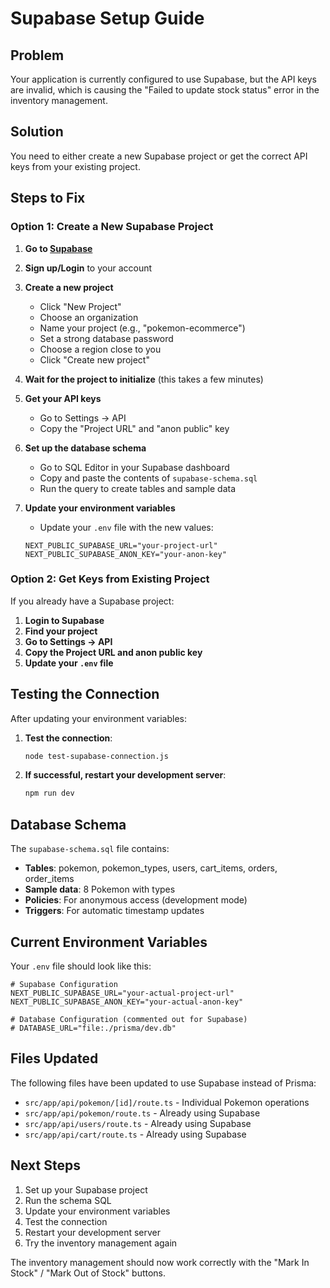 # Supabase Setup Guide

## Problem
Your application is currently configured to use Supabase, but the API keys are invalid, which is causing the "Failed to update stock status" error in the inventory management.

## Solution
You need to either create a new Supabase project or get the correct API keys from your existing project.

## Steps to Fix

### Option 1: Create a New Supabase Project

1. **Go to [Supabase](https://supabase.com)**
2. **Sign up/Login** to your account
3. **Create a new project**
   - Click "New Project"
   - Choose an organization
   - Name your project (e.g., "pokemon-ecommerce")
   - Set a strong database password
   - Choose a region close to you
   - Click "Create new project"

4. **Wait for the project to initialize** (this takes a few minutes)

5. **Get your API keys**
   - Go to Settings → API
   - Copy the "Project URL" and "anon public" key

6. **Set up the database schema**
   - Go to SQL Editor in your Supabase dashboard
   - Copy and paste the contents of `supabase-schema.sql`
   - Run the query to create tables and sample data

7. **Update your environment variables**
   - Update your `.env` file with the new values:
   ```
   NEXT_PUBLIC_SUPABASE_URL="your-project-url"
   NEXT_PUBLIC_SUPABASE_ANON_KEY="your-anon-key"
   ```

### Option 2: Get Keys from Existing Project

If you already have a Supabase project:

1. **Login to Supabase**
2. **Find your project**
3. **Go to Settings → API**
4. **Copy the Project URL and anon public key**
5. **Update your `.env` file**

## Testing the Connection

After updating your environment variables:

1. **Test the connection**:
   ```bash
   node test-supabase-connection.js
   ```

2. **If successful, restart your development server**:
   ```bash
   npm run dev
   ```

## Database Schema

The `supabase-schema.sql` file contains:
- **Tables**: pokemon, pokemon_types, users, cart_items, orders, order_items
- **Sample data**: 8 Pokemon with types
- **Policies**: For anonymous access (development mode)
- **Triggers**: For automatic timestamp updates

## Current Environment Variables

Your `.env` file should look like this:
```
# Supabase Configuration
NEXT_PUBLIC_SUPABASE_URL="your-actual-project-url"
NEXT_PUBLIC_SUPABASE_ANON_KEY="your-actual-anon-key"

# Database Configuration (commented out for Supabase)
# DATABASE_URL="file:./prisma/dev.db"
```

## Files Updated

The following files have been updated to use Supabase instead of Prisma:
- `src/app/api/pokemon/[id]/route.ts` - Individual Pokemon operations
- `src/app/api/pokemon/route.ts` - Already using Supabase
- `src/app/api/users/route.ts` - Already using Supabase
- `src/app/api/cart/route.ts` - Already using Supabase

## Next Steps

1. Set up your Supabase project
2. Run the schema SQL
3. Update your environment variables
4. Test the connection
5. Restart your development server
6. Try the inventory management again

The inventory management should now work correctly with the "Mark In Stock" / "Mark Out of Stock" buttons.
